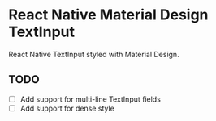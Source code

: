 # React Native Material Design TextInput

React Native TextInput styled with Material Design.

## TODO

- [ ] Add support for multi-line TextInput fields
- [ ] Add support for dense style
